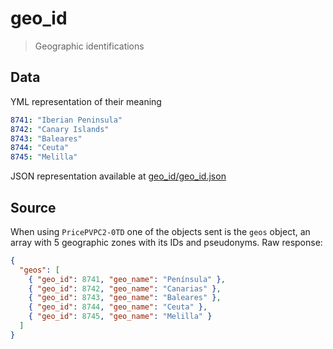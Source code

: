 # geo_id

> Geographic identifications

## Data
YML representation of their meaning
```yaml
8741: "Iberian Peninsula"
8742: "Canary Islands"
8743: "Baleares"
8744: "Ceuta"
8745: "Melilla"
```

JSON representation available at [geo_id/geo_id.json](geo_id.json)

## Source
When using ``PricePVPC2-0TD`` one of the objects sent is the ``geos`` object, an array with 5 geographic zones with its
IDs and pseudonyms.
Raw response:
```json
{
  "geos": [
    { "geo_id": 8741, "geo_name": "Península" },
    { "geo_id": 8742, "geo_name": "Canarias" },
    { "geo_id": 8743, "geo_name": "Baleares" },
    { "geo_id": 8744, "geo_name": "Ceuta" },
    { "geo_id": 8745, "geo_name": "Melilla" }
  ]
}
```
